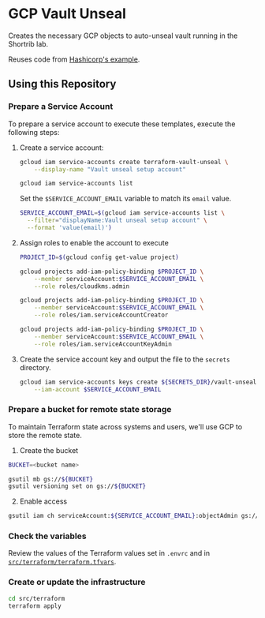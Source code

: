 # GCP Vault Unseal

Creates the necessary GCP objects to auto-unseal vault running
in the Shortrib lab.

Reuses code from [Hashicorp's example](https://github.com/hashicorp/vault-guides/tree/master/operations/gcp-kms-unseal).

## Using this Repository

### Prepare a Service Account

To prepare a service account to execute these templates, execute the following steps:

1. Create a service account:

    ```bash
    gcloud iam service-accounts create terraform-vault-unseal \
        --display-name "Vault unseal setup account"

    gcloud iam service-accounts list
    ```

    Set the `$SERVICE_ACCOUNT_EMAIL` variable to match its `email` value.

    ```bash
    SERVICE_ACCOUNT_EMAIL=$(gcloud iam service-accounts list \
      --filter="displayName:Vault unseal setup account" \
      --format 'value(email)')
    ```

3. Assign roles to enable the account to execute

    ```bash
    PROJECT_ID=$(gcloud config get-value project)

    gcloud projects add-iam-policy-binding $PROJECT_ID \
        --member serviceAccount:$SERVICE_ACCOUNT_EMAIL \
        --role roles/cloudkms.admin

    gcloud projects add-iam-policy-binding $PROJECT_ID \
        --member serviceAccount:$SERVICE_ACCOUNT_EMAIL \
        --role roles/iam.serviceAccountCreator

    gcloud projects add-iam-policy-binding $PROJECT_ID \
        --member serviceAccount:$SERVICE_ACCOUNT_EMAIL \
        --role roles/iam.serviceAccountKeyAdmin
    ```

4. Create the service account key and output the file to the `secrets` directory. 

    ```bash
    gcloud iam service-accounts keys create ${SECRETS_DIR}/vault-unseal.json \
        --iam-account $SERVICE_ACCOUNT_EMAIL
    ```

### Prepare a bucket for remote state storage

To maintain Terraform state across systems and users, we'll use GCP to store the remote state.

1. Create the bucket

```bash
BUCKET=<bucket name>

gsutil mb gs://${BUCKET}
gsutil versioning set on gs://${BUCKET}
```

2. Enable access

```bash
gsutil iam ch serviceAccount:${SERVICE_ACCOUNT_EMAIL}:objectAdmin gs://${BUCKET}
```

### Check the variables

Review the values of the Terraform values set in `.envrc` and in [`src/terraform/terraform.tfvars`](src/terraform/terraform.tfvars).

### Create or update the infrastructure

```bash
cd src/terraform
terraform apply
```
